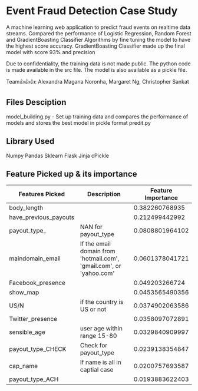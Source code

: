 # Event Fraud Detection Case Study

A machine learning web application to predict fraud events on realtime data streams. Compared the performance of Logistic Regression, Random Forest and GradientBoasting Classifier Algorithms by fine tuning the model to have the highest score accuracy. GradientBoasting Classifier made up the final model with score 93% and precision 

Due to confidentiality, the training data is not made public. The python code is made available in the src file. The model is also available as a pickle file.

Team:+1::+1::+1:: Alexandra Magana Noronha, Margaret Ng, Christopher Sankat

## Files Desciption
model_building.py - Set up training data and compares the performance of models and stores the best model in pickle format
predit.py


## Library Used
Numpy
Pandas
Sklearn
Flask
Jinja
cPickle


## Feature Picked up & its importance

Features Picked | Description |Feature Importance
------------ | ------------- | -------------
body_length|                  |0.382260768935
have_previous_payouts||0.212499442992
payout_type_|NAN for payout_type|0.0808801964102
maindomain_email|If the email domain from 'hotmail.com', 'gmail.com', or 'yahoo.com'            |0.0601378041721
Facebook_presence|            |0.049203266724
show_map|                     |0.0453565490356
US/N|if the country is US or not|0.0374902063586
Twitter_presence|             |0.0358097072891
sensible_age|user age within range 15-80                 |0.0329840909997
payout_type_CHECK|Check for payout_type             |0.0239138354847
cap_name|If name is all in captial case                     |0.0200757693587
payout_type_ACH|              |0.0193883622403
